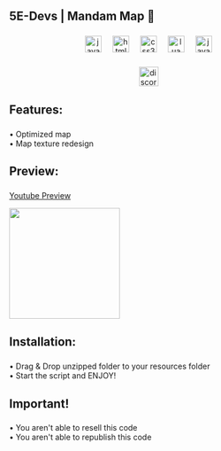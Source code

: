 <h2 align="left">5E-Devs | Mandam Map 🔪</h2>

###

<div align="center">
  <img src="https://cdn.jsdelivr.net/gh/devicons/devicon/icons/javascript/javascript-original.svg" height="30" alt="javascript logo"  />
  <img width="12" />
  <img src="https://cdn.jsdelivr.net/gh/devicons/devicon/icons/html5/html5-original.svg" height="30" alt="html5 logo"  />
  <img width="12" />
  <img src="https://cdn.jsdelivr.net/gh/devicons/devicon/icons/css3/css3-original.svg" height="30" alt="css3 logo"  />
  <img width="12" />
  <img src="https://cdn.jsdelivr.net/gh/devicons/devicon/icons/lua/lua-original.svg" height="30" alt="lua logo"  />
  <img width="12" />
  <img src="https://cdn.jsdelivr.net/gh/devicons/devicon/icons/java/java-original.svg" height="30" alt="java logo"  />
</div>

###

<div align="center">
  <a href="https://discord.gg/BZVktg66jA" target="_blank">
    <img src="https://img.shields.io/static/v1?message=Discord&logo=discord&label=5E-DEVS&color=7289DA&logoColor=white&labelColor=&style=for-the-badge" height="35" alt="discord logo"  />
  </a>
</div>

###

<h2 align="left">Features:</h2>

###

<p align="left">• Optimized map<br>• Map texture redesign</p>

###

<h2 align="left">Preview:</h2>

###
<a href="=https://www.youtube.com/watch?v=tM6eHXFQock=" target="_blank">
    <p align="left">Youtube Preview</p>
  </a>
<div align="left">
  <img height="200" src="https://cdn.discordapp.com/attachments/901033413958594630/1151880216935923764/image.png"  />
</div>

###

<h2 align="left">Installation:</h2>

###

<p align="left">• Drag & Drop unzipped folder to your resources folder<br>• Start the script and ENJOY!</p>

###

<h2 align="left">Important!</h2>

###

<p align="left">• You aren't able to resell this code<br>• You aren't able to republish this code</p>

###
